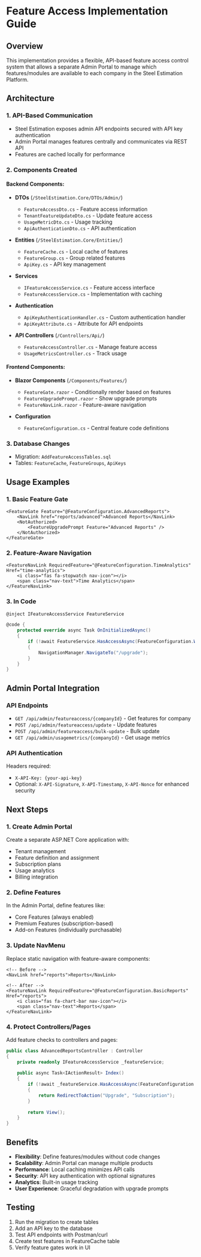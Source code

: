 # Feature Access Implementation Guide

## Overview
This implementation provides a flexible, API-based feature access control system that allows a separate Admin Portal to manage which features/modules are available to each company in the Steel Estimation Platform.

## Architecture

### 1. API-Based Communication
- Steel Estimation exposes admin API endpoints secured with API key authentication
- Admin Portal manages features centrally and communicates via REST API
- Features are cached locally for performance

### 2. Components Created

#### Backend Components:
- **DTOs** (`/SteelEstimation.Core/DTOs/Admin/`)
  - `FeatureAccessDto.cs` - Feature access information
  - `TenantFeatureUpdateDto.cs` - Update feature access
  - `UsageMetricDto.cs` - Usage tracking
  - `ApiAuthenticationDto.cs` - API authentication

- **Entities** (`/SteelEstimation.Core/Entities/`)
  - `FeatureCache.cs` - Local cache of features
  - `FeatureGroup.cs` - Group related features
  - `ApiKey.cs` - API key management

- **Services**
  - `IFeatureAccessService.cs` - Feature access interface
  - `FeatureAccessService.cs` - Implementation with caching

- **Authentication**
  - `ApiKeyAuthenticationHandler.cs` - Custom authentication handler
  - `ApiKeyAttribute.cs` - Attribute for API endpoints

- **API Controllers** (`/Controllers/Api/`)
  - `FeatureAccessController.cs` - Manage feature access
  - `UsageMetricsController.cs` - Track usage

#### Frontend Components:
- **Blazor Components** (`/Components/Features/`)
  - `FeatureGate.razor` - Conditionally render based on features
  - `FeatureUpgradePrompt.razor` - Show upgrade prompts
  - `FeatureNavLink.razor` - Feature-aware navigation

- **Configuration**
  - `FeatureConfiguration.cs` - Central feature code definitions

### 3. Database Changes
- Migration: `AddFeatureAccessTables.sql`
- Tables: `FeatureCache`, `FeatureGroups`, `ApiKeys`

## Usage Examples

### 1. Basic Feature Gate
```razor
<FeatureGate Feature="@FeatureConfiguration.AdvancedReports">
    <NavLink href="reports/advanced">Advanced Reports</NavLink>
    <NotAuthorized>
        <FeatureUpgradePrompt Feature="Advanced Reports" />
    </NotAuthorized>
</FeatureGate>
```

### 2. Feature-Aware Navigation
```razor
<FeatureNavLink RequiredFeature="@FeatureConfiguration.TimeAnalytics" Href="time-analytics">
    <i class="fas fa-stopwatch nav-icon"></i>
    <span class="nav-text">Time Analytics</span>
</FeatureNavLink>
```

### 3. In Code
```csharp
@inject IFeatureAccessService FeatureService

@code {
    protected override async Task OnInitializedAsync()
    {
        if (!await FeatureService.HasAccessAsync(FeatureConfiguration.WeldingAnalytics))
        {
            NavigationManager.NavigateTo("/upgrade");
        }
    }
}
```

## Admin Portal Integration

### API Endpoints
- `GET /api/admin/featureaccess/{companyId}` - Get features for company
- `POST /api/admin/featureaccess/update` - Update features
- `POST /api/admin/featureaccess/bulk-update` - Bulk update
- `GET /api/admin/usagemetrics/{companyId}` - Get usage metrics

### API Authentication
Headers required:
- `X-API-Key: {your-api-key}`
- Optional: `X-API-Signature`, `X-API-Timestamp`, `X-API-Nonce` for enhanced security

## Next Steps

### 1. Create Admin Portal
Create a separate ASP.NET Core application with:
- Tenant management
- Feature definition and assignment
- Subscription plans
- Usage analytics
- Billing integration

### 2. Define Features
In the Admin Portal, define features like:
- Core Features (always enabled)
- Premium Features (subscription-based)
- Add-on Features (individually purchasable)

### 3. Update NavMenu
Replace static navigation with feature-aware components:
```razor
<!-- Before -->
<NavLink href="reports">Reports</NavLink>

<!-- After -->
<FeatureNavLink RequiredFeature="@FeatureConfiguration.BasicReports" Href="reports">
    <i class="fas fa-chart-bar nav-icon"></i>
    <span class="nav-text">Reports</span>
</FeatureNavLink>
```

### 4. Protect Controllers/Pages
Add feature checks to controllers and pages:
```csharp
public class AdvancedReportsController : Controller
{
    private readonly IFeatureAccessService _featureService;
    
    public async Task<IActionResult> Index()
    {
        if (!await _featureService.HasAccessAsync(FeatureConfiguration.AdvancedReports))
        {
            return RedirectToAction("Upgrade", "Subscription");
        }
        
        return View();
    }
}
```

## Benefits
- **Flexibility**: Define features/modules without code changes
- **Scalability**: Admin Portal can manage multiple products
- **Performance**: Local caching minimizes API calls
- **Security**: API key authentication with optional signatures
- **Analytics**: Built-in usage tracking
- **User Experience**: Graceful degradation with upgrade prompts

## Testing
1. Run the migration to create tables
2. Add an API key to the database
3. Test API endpoints with Postman/curl
4. Create test features in FeatureCache table
5. Verify feature gates work in UI